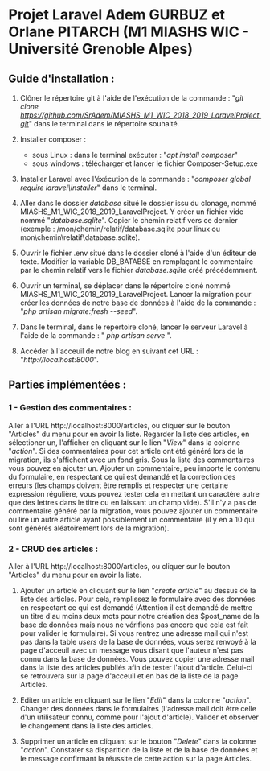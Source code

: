 # Projet Laravel Adem GURBUZ et Orlane PITARCH (M1 MIASHS WIC - Université Grenoble Alpes)

## Guide d'installation :

1. Clôner le répertoire git à l'aide de l'exécution de la commande : 
"*git clone https://github.com/SrAdem/MIASHS_M1_WIC_2018_2019_LaravelProject.git*" 
dans le terminal dans le répertoire souhaité.

2. Installer composer : 
    * sous Linux : dans le terminal exécuter : "*apt install composer*"
    * sous windows : télécharger et lancer le fichier Composer-Setup.exe

3. Installer Laravel avec l'éxécution de la commande : 
"*composer global require laravel\installer*" dans le terminal.

4. Aller dans le dossier *database* situé le dossier issu du clonage, nommé MIASHS_M1_WIC_2018_2019_LaravelProject. Y créer un fichier vide nommé "*database.sqlite*". Copier le chemin relatif vers ce dernier (exemple : /mon/chemin/relatif/database.sqlite pour linux ou mon\chemin\relatif\database.sqlite).

5. Ouvrir le fichier .env situé dans le dossier cloné à l'aide d'un éditeur de texte. Modifier la variable DB_BATABSE en remplaçant le commentaire par le chemin relatif vers le fichier *database.sqlite* créé précédemment.

6. Ouvrir un terminal, se déplacer dans le répertoire cloné nommé MIASHS_M1_WIC_2018_2019_LaravelProject. Lancer la migration pour créer les données de notre base de données à l'aide de la commande : "*php artisan migrate:fresh --seed*".

7. Dans le terminal, dans le repertoire cloné, lancer le serveur Laravel à l'aide de la commande : " *php artisan serve* ".

8. Accéder à l'acceuil de notre blog en suivant cet URL : "*http://localhost:8000*".

## Parties implémentées :

### 1 - Gestion des commentaires :
Aller à l'URL http://localhost:8000/articles, ou cliquer sur le bouton "Articles" du menu pour en avoir la liste. 
Regarder la liste des articles, en sélectioner un, l'afficher en cliquant sur le lien "*View*" dans la colonne "*action*". Si des commentaires pour cet article ont été généré lors de la migration, ils s'affichent avec un fond gris. Sous la liste des commentaires vous pouvez en ajouter un. 
Ajouter un commentaire, peu importe le contenu du formulaire, en respectant ce qui est demandé et la correction des erreurs (les champs doivent être remplis et respecter une certaine expression régulière, vous pouvez tester cela en mettant un caractère autre que des lettres dans le titre ou en laissant un champ vide).
S'il n'y a pas de commentaire généré par la migration, vous pouvez ajouter un commentaire ou lire un autre article ayant possiblement un commentaire (il y en a 10 qui sont générés aléatoirement lors de la migration).

### 2 - CRUD des articles :
Aller à l'URL http://localhost:8000/articles, ou cliquer sur le bouton "Articles" du menu pour en avoir la liste. 

1. Ajouter un article en cliquant sur le lien "*create article*" au dessus de la liste des articles. Pour cela, remplissez le formulaire avec des données en respectant ce qui est demandé (Attention il est demandé de mettre un titre d'au moins deux mots pour notre création des $post_name de la base de données mais nous ne vérifions pas encore que cela est fait pour valider le formulaire). 
Si vous rentrez une adresse mail qui n'est pas dans la table *users* de la base de données, vous serez renvoyé à la page d'acceuil avec un message vous disant que l'auteur n'est pas connu dans la base de données.
Vous pouvez copier une adresse mail dans la liste des articles publiés afin de tester l'ajout d'article. Celui-ci se retrouvera sur la page d'acceuil et en bas de la liste de la page Articles.

2. Editer un article en cliquant sur le lien "*Edit*" dans la colonne "*action*". Changer des données dans le formulaires (l'adresse mail doit être celle d'un utilisateur connu, comme pour l'ajout d'article). Valider et observer le changement dans la liste des articles.

3. Supprimer un article en cliquant sur le bouton "*Delete*" dans la colonne "*action*". Constater sa disparition de la liste et de la base de données et le message confirmant la réussite de cette action sur la page Articles.
